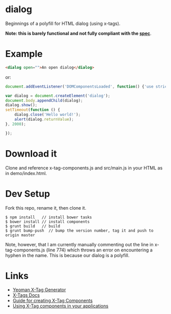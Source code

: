 # dialog

Beginnings of a polyfill for HTML dialog (using x-tags).

**Note: this is barely functional and not fully compliant with the [spec](http://www.w3.org/html/wg/drafts/html/master/interactive-elements.html#the-dialog-element)**.

# Example

```html
<dialog open="">An open dialog</dialog>
```

or:

```js
document.addEventListener('DOMComponentsLoaded', function() {'use strict';

var dialog = document.createElement('dialog');
document.body.appendChild(dialog);
dialog.show();
setTimeout(function () {
	dialog.close('Hello world!');
	alert(dialog.returnValue);
}, 2000);

});
```

# Download it

Clone and reference x-tag-components.js and src/main.js in your HTML as in demo/index.html.

# Dev Setup

Fork this repo, rename it, then clone it.

```
$ npm install	// install bower tasks
$ bower install	// install components
$ grunt build   // build
$ grunt bump-push  // bump the version number, tag it and push to origin master
```

Note, however, that I am currently manually commenting out the line in
x-tag-components.js (line 774) which throws an error on encountering a
hyphen in the name. This is because our dialog is a polyfill.

# Links

* [Yeoman X-Tag Generator](https://github.com/x-tag/x-tag-generator)
* [X-Tags Docs](http://x-tags.org/docs)
* [Guide for creating X-Tag Components](https://github.com/x-tag/core/wiki/Creating-X-Tag-Components)
* [Using X-Tag components in your applications](https://github.com/x-tag/core/wiki/Using-our-Web-Components-in-Your-Application)
